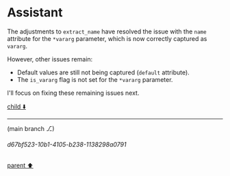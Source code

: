 # Assistant

The adjustments to `extract_name` have resolved the issue with the `name` attribute for the `*vararg` parameter, which is now correctly captured as `vararg`.

However, other issues remain:

- Default values are still not being captured (`default` attribute).
- The `is_vararg` flag is not set for the `*vararg` parameter.

I'll focus on fixing these remaining issues next.

[child ⬇️](#d67bf523-10b1-4105-b238-1138298a0791)

---

(main branch ⎇)
###### d67bf523-10b1-4105-b238-1138298a0791
[parent ⬆️](#61fd282f-d470-4276-ba63-cd0d2578b0c4)
